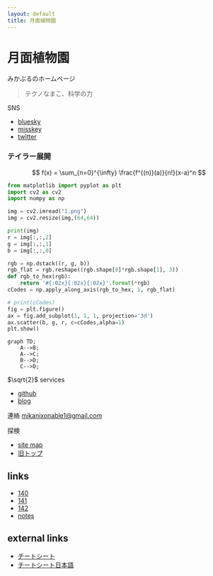 ```yaml
---
layout: default
title: 月面植物園
---
```

# 月面植物園
みかぶるのホームページ

> テクノなまこ、科学の力

SNS
- [bluesky](https://bsky.app/profile/mikanixonable.bsky.social)
- [misskey](https://misskey.io/@Mikanixonable)
- [twitter](https://twitter.com/Mikanixonable)

### テイラー展開
$$
f(x) = \sum_{n=0}^{\infty} \frac{f^{(n)}(a)}{n!}(x-a)^n
$$

~~~python
from matplotlib import pyplot as plt
import cv2 as cv2
import numpy as np

img = cv2.imread("1.png")
img = cv2.resize(img,(64,64))

print(img)
r = img[:,:,2]
g = img[:,:,1]
b = img[:,:,0]

rgb = np.dstack((r, g, b))
rgb_flat = rgb.reshape((rgb.shape[0]*rgb.shape[1], 3))
def rgb_to_hex(rgb):
    return '#{:02x}{:02x}{:02x}'.format(*rgb)
cCodes = np.apply_along_axis(rgb_to_hex, 1, rgb_flat)

# print(cCodes)
fig = plt.figure()
ax = fig.add_subplot(1, 1, 1, projection='3d')
ax.scatter(b, g, r, c=cCodes,alpha=1)
plt.show()
~~~

```mermaid
graph TD;
    A-->B;
    A-->C;
    B-->D;
    C-->D;
```
\$\sqrt{2}\$
services
- [github](https://github.com/Mikanixonable)
- [blog](https://mikanixonable.hatenablog.com/)


連絡 mikanixonable1@gmail.com

探検
- [site map](1)
- [旧トップ](300)

## links


- [140](140)
- [141](141)
- [142](142)
- [notes](notes)

## external links
- [チートシート](https://github.com/pages-themes/leap-day/blob/master/index.md)
- [チートシート日本語](https://gist.github.com/mignonstyle/083c9e1651d7734f84c99b8cf49d57fa)


